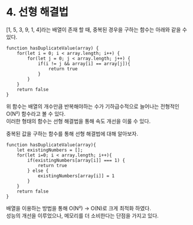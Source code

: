 # 4. 선형 해결법


[1, 5, 3, 9, 1, 4]라는 배열이 존재 할 때, 중복된 경우을 구하는 함수는 아래와 같을 수 있다.

```
function hasDuplicateValue(array) {
    for(let i = 0; i < array.length; i++) {
        for(let j = 0; j < array.length; j++) {
            if(i != j && array[i] == array[j]){
                return true
            }
        }   
    }
    return false
}
```
위 함수는 배열의 개수만큼 반복해야하는 수가 기하급수적으로 늘어나는 전형적인 O(N²) 함수라고 볼 수 있다.  
이러한 형태의 함수는 선형 해결법을 통해 속도 개선을 이룰 수 있다.

중복된 값을 구하는 함수를 통해 선형 해결법에 대해 알아보자.

```
function hasDuplicateValue(array){
    let existingNumbers = [];
    for(let i=0; i < array.length; i++){
        if(existingNumbers[array[i]] === 1) {
            return true
        } else {
            existingNumbers[array[i]] = 1
        }
    }
    return false
}
```


배열을 이용하는 방법을 통해 O(N²) -> O(N)로 크게 최적화 하였다.  
성능의 개선을 이루었으나, 메모리를 더 소비한다는 단점을 가지고 있다.